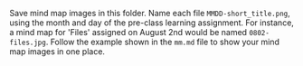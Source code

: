 Save mind map images in this folder. Name each file `MMDD-short_title.png`, using the month and day of the pre-class learning assignment. For instance, a mind map for 'Files' assigned on August 2nd would be named `0802-files.jpg`.  Follow the example shown in the `mm.md` file to show your mind map images in one place.
